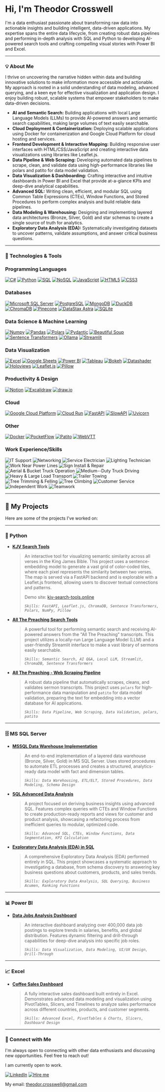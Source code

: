 # Hi, I'm Theodor Crosswell

I'm a data enthusiast passionate about transforming raw data into actionable insights and building intelligent, data-driven applications. My expertise spans the entire data lifecycle, from creating robust data pipelines and performing in-depth analysis with SQL and Python to developing AI-powered search tools and crafting compelling visual stories with Power BI and Excel.

---

### 💡 About Me

I thrive on uncovering the narrative hidden within data and building innovative solutions to make information more accessible and actionable. My approach is rooted in a solid understanding of data modeling, advanced querying, and a keen eye for effective visualization and application design. I enjoy building robust, scalable systems that empower stakeholders to make data-driven decisions.

*   **AI and Semantic Search:** Building applications with local Large Language Models (LLMs) to provide AI-powered answers and semantic search capabilities, making large volumes of text easily searchable.
*   **Cloud Deployment & Containerization:** Deploying scalable applications using Docker for containerization and Google Cloud Platform for cloud hosting and services.
*   **Frontend Development & Interactive Mapping:** Building responsive user interfaces with HTML/CSS/JavaScript and creating interactive data visualizations using libraries like Leaflet.js.
*   **Data Pipeline & Web Scraping:** Developing automated data pipelines to scrape, clean, and validate data using high-performance libraries like polars and patito for data model validation.
*   **Data Visualization & Dashboarding:** Crafting interactive and intuitive dashboards in Power BI and Excel that provide at-a-glance KPIs and deep-dive analytical capabilities.
*   **Advanced SQL:** Writing clean, efficient, and modular SQL using Common Table Expressions (CTEs), Window Functions, and Stored Procedures to perform complex analysis and build reliable data pipelines.
*   **Data Modeling & Warehousing:** Designing and implementing layered data architectures (Bronze, Silver, Gold) and star schemas to create a single source of truth for analytics.
*   **Exploratory Data Analysis (EDA):** Systematically investigating datasets to uncover patterns, validate assumptions, and answer critical business questions.
  
---

### 🔧 Technologies & Tools

### Programming Languages
[![C#](https://img.shields.io/badge/C%23-239120?style=for-the-badge&logo=c-sharp&logoColor=white)](https://docs.microsoft.com/en-us/dotnet/csharp/)
[![Python](https://img.shields.io/badge/Python-3776AB?style=for-the-badge&logo=python&logoColor=yellow)](https://www.python.org/)
[![SQL](https://img.shields.io/badge/SQL-025E8C?style=for-the-badge&logo=sql&logoColor=white)](https://en.wikipedia.org/wiki/SQL)
[![NoSQL](https://img.shields.io/badge/NoSQL-E34F26?style=for-the-badge&logoColor=white)](https://en.wikipedia.org/wiki/NoSQL)
[![JavaScript](https://img.shields.io/badge/JavaScript-F7DF1E?style=for-the-badge&logo=javascript&logoColor=black)](https://developer.mozilla.org/en-US/docs/Web/JavaScript)
[![HTML5](https://img.shields.io/badge/HTML-E34F26?style=for-the-badge&logo=html5&logoColor=white)](https://developer.mozilla.org/en-US/docs/Web/Guide/HTML/HTML5)
[![CSS3](https://img.shields.io/badge/CSS-1572B6?style=for-the-badge&logo=css3&logoColor=white)](https://developer.mozilla.org/en-US/docs/Web/CSS)

### Databases
[![Microsoft SQL Server](https://img.shields.io/badge/Microsoft%20SQL%20Server-CC2927?style=for-the-badge&logo=microsoft-sql-server&logoColor=white)](https://www.microsoft.com/en-us/sql-server)
[![PostgreSQL](https://img.shields.io/badge/PostgreSQL-4169E1?style=for-the-badge&logo=postgresql&logoColor=white)](https://www.postgresql.org/)
[![MongoDB](https://img.shields.io/badge/MongoDB-47A248?style=for-the-badge&logo=mongodb&logoColor=white)](https://www.mongodb.com/)
[![DuckDB](https://img.shields.io/badge/DuckDB-FFFF00?style=for-the-badge&logo=duckdb&logoColor=black)](https://duckdb.org/)
[![ChromaDB](https://img.shields.io/badge/ChromaDB-6E56CF?style=for-the-badge&logo=chroma&logoColor=white)](https://www.trychroma.com/)
[![Pinecone](https://img.shields.io/badge/Pinecone-3C77C4?style=for-the-badge&logo=pinecone&logoColor=white)](https://www.pinecone.io/)
[![DataStax Astra](https://img.shields.io/badge/DataStax%20Astra-2CD4E0?style=for-the-badge&logo=datastax&logoColor=white)](https://www.datastax.com/products/datastax-astra)
[![SQLite](https://img.shields.io/badge/SQLite-003B57?style=for-the-badge&logo=sqlite&logoColor=white)](https://www.sqlite.org/index.html)

### Data Science & Machine Learning
[![Numpy](https://img.shields.io/badge/Numpy-013243?style=for-the-badge&logo=numpy&logoColor=white)](https://numpy.org/)
[![Pandas](https://img.shields.io/badge/Pandas-150458?style=for-the-badge&logo=pandas&logoColor=white)](https://pandas.pydata.org/)
[![Polars](https://img.shields.io/badge/Polars-1D202D?style=for-the-badge&logo=polars&logoColor=white)](https://www.pola.rs/)
[![Pydantic](https://img.shields.io/badge/Pydantic-E92063?style=for-the-badge&logo=pydantic&logoColor=white)](https://pydantic.dev/)
[![Beautiful Soup](https://img.shields.io/badge/Beautiful%20Soup-A9A9A9?style=for-the-badge&logo=python&logoColor=white)](https://www.crummy.com/software/BeautifulSoup/)
[![Sentence Transformers](https://img.shields.io/badge/Sentence%20Transformers-4A148C?style=for-the-badge&logo=huggingface&logoColor=white)](https://www.sbert.net/)
[![Ollama](https://img.shields.io/badge/Ollama-000000?style=for-the-badge&logo=ollama&logoColor=white)](https://ollama.ai/)
[![Streamlit](https://img.shields.io/badge/Streamlit-FF4B4B?style=for-the-badge&logo=streamlit&logoColor=white)](https://streamlit.io/)

### Data Visualization
[![Excel](https://img.shields.io/badge/Excel-217346?style=for-the-badge&logo=microsoft-excel&logoColor=white)](https://www.microsoft.com/en-us/microsoft-365/excel)
[![Google Sheets](https://img.shields.io/badge/Google%20Sheets-34A853?style=for-the-badge&logo=google-sheets&logoColor=white)](https://www.google.com/sheets/about/)
[![Power BI](https://img.shields.io/badge/Power%20BI-F2C811?style=for-the-badge&logo=power-bi&logoColor=black)](https://powerbi.microsoft.com/en-us/)
[![Tableau](https://img.shields.io/badge/Tableau-E97627?style=for-the-badge&logo=tableau&logoColor=white)](https://www.tableau.com/)
[![Bokeh](https://img.shields.io/badge/Bokeh-4682B4?style=for-the-badge&logo=bokeh&logoColor=white)](https://bokeh.org/)
[![Datashader](https://img.shields.io/badge/Datashader-000000?style=for-the-badge&logo=python&logoColor=white)](https://datashader.org/)
[![Holoviews](https://img.shields.io/badge/HoloViews-C71585?style=for-the-badge&logo=python&logoColor=white)](https://holoviews.org/)
[![Leaflet.js](https://img.shields.io/badge/Leaflet.js-199900?style=for-the-badge&logo=leaflet&logoColor=white)](https://leafletjs.com/)
[![Pillow](https://img.shields.io/badge/Pillow-B4D4FF?style=for-the-badge&logo=pillow&logoColor=black)](https://github.com/python-pillow/Pillow)

### Productivity & Design
[![Notion](https://img.shields.io/badge/Notion-000000?style=for-the-badge&logo=notion&logoColor=white)](https://www.notion.so/)
[![Excalidraw](https://img.shields.io/badge/Excalidraw-6C56CF?style=for-the-badge&logo=excalidraw&logoColor=white)](https://excalidraw.com/)
[![draw.io](https://img.shields.io/badge/draw.io-F08705?style=for-the-badge&logo=draw-dot-io&logoColor=white)](https://www.drawio.com/)

### Cloud

[![Google Cloud Platform](https://img.shields.io/badge/Google_Cloud_Platform-4285F4?style=for-the-badge&logo=google-cloud&logoColor=white)](https://cloud.google.com/)
[![Cloud Run](https://img.shields.io/badge/Cloud_Run-4285F4?style=for-the-badge&logo=googlecloudrun&logoColor=white)](https://cloud.google.com/run)
[![FastAPI](https://img.shields.io/badge/FastAPI-005571?style=for-the-badge&logo=fastapi&logoColor=white)](https://fastapi.tiangolo.com/)
[![SlowAPI](https://img.shields.io/badge/SlowAPI-005571?style=for-the-badge&logo=slowapi&logoColor=white)](https://slowapi.readthedocs.io/en/latest/)
[![Uvicorn](https://img.shields.io/badge/Uvicorn-27BEB6?style=for-the-badge&logo=uvicorn&logoColor=white)](https://www.uvicorn.org/)

### Other
[![Docker](https://img.shields.io/badge/Docker-2496ED?style=for-the-badge&logo=docker&logoColor=white)](https://www.docker.com/)
[![PocketFlow](https://img.shields.io/badge/PocketFlow-FF69B4?style=for-the-badge)](https://github.com/The-Pocket/PocketFlow)
[![Patito](https://img.shields.io/badge/Patito-FFD700?style=for-the-badge)](https://github.com/JakobGM/patito)
[![WebVTT](https://img.shields.io/badge/WebVTT-808080?style=for-the-badge)](https://pypi.org/project/webvtt-py/)

### Work Experience/Skills
![IT Support](https://img.shields.io/badge/IT%20Support-0078D4?style=for-the-badge)
![Networking](https://img.shields.io/badge/Networking-0078D4?style=for-the-badge)
![Service Electrician](https://img.shields.io/badge/Service%20Electrician-FFD700?style=for-the-badge)
![Lighting Technician](https://img.shields.io/badge/Lighting%20Technician-FFD700?style=for-the-badge)
![Work Near Power Lines](https://img.shields.io/badge/Work%20Near%20Power%20Lines-FFD700?style=for-the-badge)
![Sign Install & Repair](https://img.shields.io/badge/Sign%20Install%20%26%20Repair-4682B4?style=for-the-badge)
![Aerial & Bucket Truck Operation](https://img.shields.io/badge/Aerial%20%26%20Bucket%20Truck%20Operation-FF8C00?style=for-the-badge)
![Medium--Duty Truck Driving](https://img.shields.io/badge/Medium--Duty%20Truck%20Driving-FF8C00?style=for-the-badge)
![Heavy & Large Load Transport](https://img.shields.io/badge/Heavy%20%26%20Large%20Load%20Transport-FF8C00?style=for-the-badge)
![Trailer Towing](https://img.shields.io/badge/Trailer%20Towing-FF8C00?style=for-the-badge)
![Tree Trimming & Felling](https://img.shields.io/badge/Tree%20Trimming%20%26%20Felling-228B22?style=for-the-badge)
![Tree Climbing](https://img.shields.io/badge/Tree%20Climbing-228B22?style=for-the-badge)
![Customer Service](https://img.shields.io/badge/Customer%20Service-00A99D?style=for-the-badge)
![Independent Work](https://img.shields.io/badge/Independent%20Work-8A2BE2?style=for-the-badge)
![Teamwork](https://img.shields.io/badge/Teamwork-8A2BE2?style=for-the-badge)

---

## 🚀 My Projects

Here are some of the projects I've worked on:

---

### 🐍 Python

*   **[KJV Search Tools](https://github.com/TheodorCrosswell/KJV_Search_Tools)**
    > An interactive tool for visualizing semantic similarity across all verses in the King James Bible. This project uses a sentence-embedding model to generate a vast grid of color-coded tiles, where each pixel represents the similarity between two verses. The map is served via a FastAPI backend and is explorable with a Leaflet.js frontend, allowing users to discover textual connections and patterns.
    > 
    > Demo site: [kjv-search-tools.online](http://kjv-search-tools.online)
    >
    > *`Skills: FastAPI, Leaflet.js, ChromaDB, Sentence Transformers, Polars, NumPy, Pillow`*

*   **[All The Preaching Search Tools](https://github.com/TheodorCrosswell/All_The_Preaching_Search_Tools)**
    > A powerful tool for performing semantic search and receiving AI-powered answers from the "All The Preaching" transcripts. This project utilizes a locally-run Large Language Model (LLM) and a user-friendly Streamlit interface to make a vast library of sermons easily searchable.
    >
    > *`Skills: Semantic Search, AI Q&A, Local LLM, Streamlit, ChromaDB, Sentence Transformers`*

*   **[All The Preaching - Web Scraping Pipeline](https://github.com/TheodorCrosswell/All-The-Preaching-Web-Scraping-Pipeline)**
    > A robust data pipeline that automatically scrapes, cleans, and validates sermon transcripts. This project uses `polars` for high-performance data manipulation and `patito` for data model validation, preparing the text for embedding into a vector database for AI applications.
    >
    > *`Skills: Data Pipeline, Web Scraping, Data Validation, polars, patito`*

---

### 🗄️ MS SQL Server

*   **[MSSQL Data Warehouse Implementation](https://github.com/TheodorCrosswell/DataWarehouseProject)**
    > An end-to-end implementation of a layered data warehouse (Bronze, Silver, Gold) in MS SQL Server. Uses stored procedures to automate ETL processes and creates a structured, analytics-ready data model with fact and dimension tables.
    >
    > *`Skills: Data Warehousing, ETL/ELT, Stored Procedures, Data Modeling, Schema Design`*

*   **[SQL Advanced Data Analysis](https://github.com/TheodorCrosswell/AdvancedDataAnalysisProject)**
    > A project focused on deriving business insights using advanced SQL. Features complex queries with CTEs and Window Functions to create production-ready reports and views for customer and product analysis, showcasing a refactoring process from inefficient queries to modular, optimized code.
    >
    > *`Skills: Advanced SQL, CTEs, Window Functions, Data Segmentation, KPI Calculation`*

*   **[Exploratory Data Analysis (EDA) in SQL](https://github.com/TheodorCrosswell/ExploratoryDataAnalysisProject)**
    > A comprehensive Exploratory Data Analysis (EDA) performed entirely in SQL. This project showcases a systematic approach to investigating a database, from schema discovery to answering key business questions about customers, products, and sales trends.
    >
    > *`Skills: Exploratory Data Analysis, SQL Querying, Business Acumen, Ranking Functions`*

---

### 📊 Power BI

*   **[Data Jobs Analysis Dashboard](https://github.com/TheodorCrosswell/DataJobsDashboard_PowerBI)**
    > An interactive dashboard analyzing over 400,000 data job postings to explore trends in salaries, benefits, and global distribution. Features dynamic filtering and drill-through capabilities for deep-dive analysis into specific job roles.
    >
    > *`Skills: Data Visualization, Data Modeling, UI/UX Design, Drill-Through`*

---

### 📈 Excel

*   **[Coffee Sales Dashboard](https://github.com/TheodorCrosswell/ExcelDashboardProject)**
    > A fully interactive sales dashboard built entirely in Excel. Demonstrates advanced data modeling and visualization using PivotTables, Slicers, and Timelines to analyze sales performance across different countries, products, and customer segments.
    >
    > *`Skills: Advanced Excel, PivotTables & Charts, Slicers, Dashboard Design`*

---

### 🔗 Connect with Me

I'm always open to connecting with other data enthusiasts and discussing new opportunities. Feel free to reach out!

I am currently open to work.

[![LinkedIn](https://img.shields.io/badge/LinkedIn-0077B5?style=for-the-badge&logo=linkedin&logoColor=white)](https://www.linkedin.com/in/theodor-crosswell-a08b4a2a5/)
[![Hire me](https://img.shields.io/badge/Hire%20me-blue?style=for-the-badge)](mailto:theodor.crosswell@gmail.com)

My email: theodor.crosswell@gmail.com
